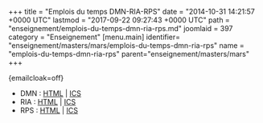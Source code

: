 +++
title = "Emplois du temps DMN-RIA-RPS"
date = "2014-10-31 14:21:57 +0000 UTC"
lastmod = "2017-09-22 09:27:43 +0000 UTC"
path = "enseignement/emplois-du-temps-dmn-ria-rps.md"
joomlaid = 397
category = "Enseignement"
[menu.main]
  identifier= "enseignement/masters/mars/emplois-du-temps-dmn-ria-rps"
  name = "emplois-du-temps-dmn-ria-rps"
  parent="enseignement/masters/mars"
+++
<p>{emailcloak=off}</p>
<ul>
<li>DMN : <a href="https://agenda.univ-nantes.fr/home/fallot-m@univ-nantes.fr/DMN.html?view=weeks.fr/DMN.html?view=week">HTML</a> | <a href="http://inpass.imt-atlantique.fr/passcal/getics?login=master-dnm&amp;check=203f6ce4cc7c403992a2ff045dd4b803">ICS</a></li>
<li>RIA : <a href="https://agenda.univ-nantes.fr/home/delamota-v@univ-nantes.fr/RIA.html?view=week">HTML</a> | <a href="http://inpass.imt-atlantique.fr/passcal/getics?login=master-ria&amp;check=8c06ed150916e1a701066a9af5f36114">ICS</a></li>
<li>RPS : <a href="https://agenda.univ-nantes.fr/home/francois-m@univ-nantes.fr/M2RPS.html?view=week">HTML</a> | <a href="http://inpass.imt-atlantique.fr/passcal/getics?login=master-rps&amp;check=23a2efdbcd96681ec387c56ba1b49283">ICS</a></li>
</ul>
